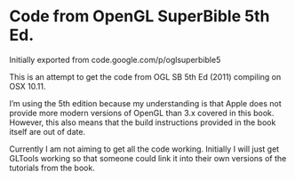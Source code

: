 # Code from OpenGL SuperBible 5th Ed.

Initially exported from code.google.com/p/oglsuperbible5

This is an attempt to get the code from OGL SB 5th Ed (2011) compiling on OSX 10.11.

I’m using the 5th edition because my understanding is that Apple does not provide more modern versions of OpenGL than 3.x covered in this book. However, this also means that the build instructions provided in the book itself are out of date.

Currently I am not aiming to get all the code working. Initially I will just get GLTools working so that someone could link it into their own versions of the tutorials from the book.
